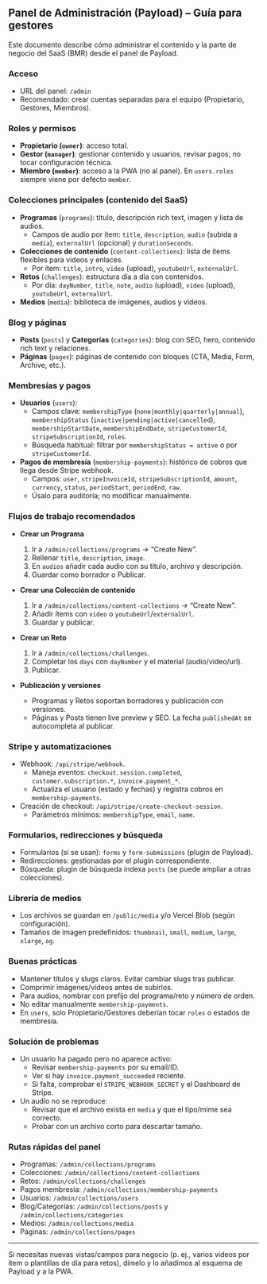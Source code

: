 ## Panel de Administración (Payload) – Guía para gestores

Este documento describe cómo administrar el contenido y la parte de negocio del SaaS (BMR) desde el panel de Payload.

### Acceso
- URL del panel: `/admin`
- Recomendado: crear cuentas separadas para el equipo (Propietario, Gestores, Miembros).

### Roles y permisos
- **Propietario (`owner`)**: acceso total.
- **Gestor (`manager`)**: gestionar contenido y usuarios, revisar pagos; no tocar configuración técnica.
- **Miembro (`member`)**: acceso a la PWA (no al panel). En `users.roles` siempre viene por defecto `member`.

### Colecciones principales (contenido del SaaS)
- **Programas** (`programs`): título, descripción rich text, imagen y lista de audios.
  - Campos de audio por ítem: `title`, `description`, `audio` (subida a `media`), `externalUrl` (opcional) y `durationSeconds`.
- **Colecciones de contenido** (`content-collections`): lista de ítems flexibles para videos y enlaces.
  - Por ítem: `title`, `intro`, `video` (upload), `youtubeUrl`, `externalUrl`.
- **Retos** (`challenges`): estructura día a día con contenidos.
  - Por día: `dayNumber`, `title`, `note`, `audio` (upload), `video` (upload), `youtubeUrl`, `externalUrl`.
- **Medios** (`media`): biblioteca de imágenes, audios y videos.

### Blog y páginas
- **Posts** (`posts`) y **Categorías** (`categories`): blog con SEO, hero, contenido rich text y relaciones.
- **Páginas** (`pages`): páginas de contenido con bloques (CTA, Media, Form, Archive, etc.).

### Membresías y pagos
- **Usuarios** (`users`):
  - Campos clave: `membershipType` (`none|monthly|quarterly|annual`), `membershipStatus` (`inactive|pending|active|cancelled`), `membershipStartDate`, `membershipEndDate`, `stripeCustomerId`, `stripeSubscriptionId`, `roles`.
  - Búsqueda habitual: filtrar por `membershipStatus = active` o por `stripeCustomerId`.
- **Pagos de membresía** (`membership-payments`): histórico de cobros que llega desde Stripe webhook.
  - Campos: `user`, `stripeInvoiceId`, `stripeSubscriptionId`, `amount`, `currency`, `status`, `periodStart`, `periodEnd`, `raw`.
  - Úsalo para auditoría; no modificar manualmente.

### Flujos de trabajo recomendados
- **Crear un Programa**
  1) Ir a `/admin/collections/programs` → “Create New”.
  2) Rellenar `title`, `description`, `image`.
  3) En `audios` añadir cada audio con su título, archivo y descripción.
  4) Guardar como borrador o Publicar.

- **Crear una Colección de contenido**
  1) Ir a `/admin/collections/content-collections` → “Create New”.
  2) Añadir ítems con `video` o `youtubeUrl`/`externalUrl`.
  3) Guardar y publicar.

- **Crear un Reto**
  1) Ir a `/admin/collections/challenges`.
  2) Completar los `days` con `dayNumber` y el material (audio/video/url).
  3) Publicar.

- **Publicación y versiones**
  - Programas y Retos soportan borradores y publicación con versiones.
  - Páginas y Posts tienen live preview y SEO. La fecha `publishedAt` se autocompleta al publicar.

### Stripe y automatizaciones
- Webhook: `/api/stripe/webhook`.
  - Maneja eventos: `checkout.session.completed`, `customer.subscription.*`, `invoice.payment_*`.
  - Actualiza el usuario (estado y fechas) y registra cobros en `membership-payments`.
- Creación de checkout: `/api/stripe/create-checkout-session`.
  - Parámetros mínimos: `membershipType`, `email`, `name`.

### Formularios, redirecciones y búsqueda
- Formularios (si se usan): `forms` y `form-submissions` (plugin de Payload).
- Redirecciones: gestionadas por el plugin correspondiente.
- Búsqueda: plugin de búsqueda indexa `posts` (se puede ampliar a otras colecciones).

### Librería de medios
- Los archivos se guardan en `/public/media` y/o Vercel Blob (según configuración).
- Tamaños de imagen predefinidos: `thumbnail`, `small`, `medium`, `large`, `xlarge`, `og`.

### Buenas prácticas
- Mantener títulos y slugs claros. Evitar cambiar slugs tras publicar.
- Comprimir imágenes/vídeos antes de subirlos.
- Para audios, nombrar con prefijo del programa/reto y número de orden.
- No editar manualmente `membership-payments`.
- En `users`, solo Propietario/Gestores deberían tocar `roles` o estados de membresía.

### Solución de problemas
- Un usuario ha pagado pero no aparece activo:
  - Revisar `membership-payments` por su email/ID.
  - Ver si hay `invoice.payment_succeeded` reciente.
  - Si falta, comprobar el `STRIPE_WEBHOOK_SECRET` y el Dashboard de Stripe.
- Un audio no se reproduce:
  - Revisar que el archivo exista en `media` y que el tipo/mime sea correcto.
  - Probar con un archivo corto para descartar tamaño.

### Rutas rápidas del panel
- Programas: `/admin/collections/programs`
- Colecciones: `/admin/collections/content-collections`
- Retos: `/admin/collections/challenges`
- Pagos membresía: `/admin/collections/membership-payments`
- Usuarios: `/admin/collections/users`
- Blog/Categorías: `/admin/collections/posts` y `/admin/collections/categories`
- Medios: `/admin/collections/media`
- Páginas: `/admin/collections/pages`

---
Si necesitas nuevas vistas/campos para negocio (p. ej., varios videos por ítem o plantillas de día para retos), dímelo y lo añadimos al esquema de Payload y a la PWA.